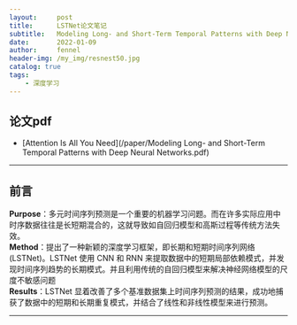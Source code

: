 ```yaml
---
layout:     post
title:      LSTNet论文笔记
subtitle:   Modeling Long- and Short-Term Temporal Patterns with Deep Neural Networks
date:       2022-01-09
author:     fennel
header-img: /my_img/resnest50.jpg
catalog: true
tags:
    - 深度学习
---
```


## 论文pdf

- [Attention Is All You Need](/paper/Modeling Long- and Short-Term Temporal Patterns with Deep Neural Networks.pdf)

--- 

## 前言

**Purpose**：多元时间序列预测是一个重要的机器学习问题。而在许多实际应用中时序数据往往是长短期混合的，这就导致如自回归模型和高斯过程等传统方法失效。<br>
**Method**：提出了一种新颖的深度学习框架，即长期和短期时间序列网络 (LSTNet)。LSTNet 使用 CNN 和 RNN 来提取数据中的短期局部依赖模式，并发现时间序列趋势的长期模式。并且利用传统的自回归模型来解决神经网络模型的尺度不敏感问题<br>
**Results**：LSTNet 显着改善了多个基准数据集上时间序列预测的结果，成功地捕获了数据中的短期和长期重复模式，并结合了线性和非线性模型来进行预测。<br>

---
